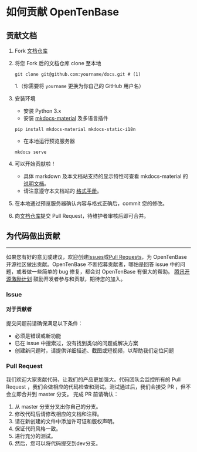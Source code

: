 # 如何贡献 OpenTenBase

## 贡献文档

1. Fork [文档仓库](https://github.com/bartdong/docs/fork)
2. 将您 Fork 后的文档仓库 clone 至本地

    ```
    git clone git@github.com:yourname/docs.git # (1)
    ```

    1.（你需要将 `yourname` 更换为你自己的 GitHub 用户名）

3. 安装环境
    - 安装 Python 3.x
    - 安装 [mkdocs-material](https://squidfunk.github.io/mkdocs-material/) 及多语言插件

    ```
    pip install mkdocs-material mkdocs-static-i18n
    ```

    - 在本地运行预览服务器

    ```
    mkdocs serve
    ```

4. 可以开始贡献啦！
    - 具体 markdown 及本文档站支持的显示特性可查看 mkdocs-material 的[说明文档](https://squidfunk.github.io/mkdocs-material/reference/)。
    - 请注意遵守本文档站的 [格式手册](docs-format-guide.md)。

5. 在本地通过预览服务器确认内容与格式正确后，commit 您的修改。
6. 向[文档仓库](https://github.com/OpenTenBase/opencloudos.github.io)提交 Pull Request，待维护者审核后即可合并。


## 为代码做出贡献
---
如果您有好的意见或建议，欢迎创建[Issues](https://github.com/Tencent/TBase/issues)或[Pull Requests](https://github.com/Tencent/TBase/pulls)，为 OpenTenBase 开源社区做出贡献。OpenTenBase 不断招募贡献者，哪怕是回答 issue 中的问题，或者做一些简单的 bug 修复，都会对 OpenTenBase 有很大的帮助。
[腾讯开源激励计划](https://opensource.tencent.com/contribution) 鼓励开发者参与和贡献，期待您的加入。

### Issue

#### 对于贡献者

提交问题前请确保满足以下条件：

* 必须是错误或新功能
* 已在 issue 中搜索过，没有找到类似的问题或解决方案
* 创建新问题时，请提供详细描述、截图或短视频，以帮助我们定位问题

### Pull Request

我们欢迎大家贡献代码，让我们的产品更加强大。代码团队会监控所有的 Pull Request ，我们会做相应的代码检查和测试。测试通过后，我们会接受 PR ，但不会立即合并到 master 分支。
完成 PR 前请确认：

1. 从 master 分支分叉出你自己的分支。
2. 修改代码后请修改相应的文档和注释。
3. 请在新创建的文件中添加许可证和版权声明。
4. 保证代码风格一致。
5. 进行充分的测试。
6. 然后，您可以将代码提交到dev分支。